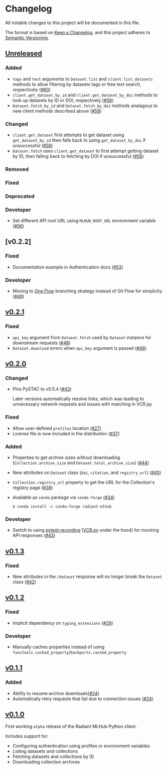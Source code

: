 # Changelog
All notable changes to this project will be documented in this file.

The format is based on [Keep a Changelog](https://keepachangelog.com/en/1.0.0/),
and this project adheres to [Semantic Versioning](https://semver.org/spec/v2.0.0.html).

## [Unreleased]

### Added

- `tags` and `text` arguments to `Dataset.list` and `client.list_datasets` methods to allow
  filtering by datasets tags or free text search, respectively ([#60](https://github.com/radiantearth/radiant-mlhub/pull/60))
- `client.get_dataset_by_id` and `client.get_dataset_by_doi` methods to look up datasets by ID or
  DOI, respectively ([#58](https://github.com/radiantearth/radiant-mlhub/pull/58))
- `Dataset.fetch_by_id` and `Dataset.fetch_by_doi` methods analagous to new client methods described
  above ([#58](https://github.com/radiantearth/radiant-mlhub/pull/58))

### Changed

- `client.get_dataset` first attempts to get dataset using `get_dataset_by_id` then falls back to
  using `get_dataset_by_doi` if unsuccessful
  ([#58](https://github.com/radiantearth/radiant-mlhub/pull/58))
- `Dataset.fetch` uses `client.get_dataset` to first attempt getting dataset by ID, then falling
  back to fetching by DOI if unsuccessful
  ([#58](https://github.com/radiantearth/radiant-mlhub/pull/58))

### Removed

### Fixed

### Deprecated

### Developer

- Set different API root URL using `MLHUB_ROOT_URL` environment variable ([#56](https://github.com/radiantearth/radiant-mlhub/pull/56))

## [v0.2.2]

### Fixed

- Documentation example in Authentication docs ([#53](https://github.com/radiantearth/radiant-mlhub/pull/53))

### Developer

- Moving to [One Flow](https://www.endoflineblog.com/oneflow-a-git-branching-model-and-workflow)
  branching strategy instead of Git Flow for simplicity
  ([#49](https://github.com/radiantearth/radiant-mlhub/issues/49))

## [v0.2.1]

### Fixed

* `api_key` argument from `Dataset.fetch` used by `Dataset` instance for downstream requests
  ([#48](https://github.com/radiantearth/radiant-mlhub/pull/48))
* `Dataset.download` errors when `api_key` argument is passed ([#48](https://github.com/radiantearth/radiant-mlhub/pull/48))

## [v0.2.0]

### Changed

* Pins PySTAC to v0.5.4 ([#43](https://github.com/radiantearth/radiant-mlhub/pull/43))

   Later versions automatically resolve links, which was leading to unnecessary network requests and
   issues with matching in VCR.py

### Fixed

* Allow user-defined `profiles` location ([#27](https://github.com/radiantearth/radiant-mlhub/issues/27))
* License file is now included in the distribution ([#37](https://github.com/radiantearth/radiant-mlhub/issues/37))

### Added

* Properties to get archive sizes without downloading (`Collection.archive_size` and
  `Dataset.total_archive_size`) ([#44](https://github.com/radiantearth/radiant-mlhub/pull/40))
* New attributes on `Dataset` class (`doi`, `citation`, and `registry_url`) ([#40](https://github.com/radiantearth/radiant-mlhub/pull/40))
* `Collection.registry_url` property to get the URL for the Collection's registry page ([#39](https://github.com/radiantearth/radiant-mlhub/pull/39))
* Available as `conda` package via `conda-forge` ([#34](https://github.com/radiantearth/radiant-mlhub/issues/29))

    ```console
    $ conda install -c conda-forge radiant-mlhub
    ```

### Developer

* Switch to using [pytest-recording](https://pypi.org/project/pytest-recording/) ([VCR.py] under the
  hood) for mocking API responses ([#43](https://github.com/radiantearth/radiant-mlhub/pull/43))

## [v0.1.3]

### Fixed

* New attributes in the `/dataset` response will no longer break the `Dataset` class
  ([#42](https://github.com/radiantearth/radiant-mlhub/pull/42))

## [v0.1.2]

### Fixed

* Implicit dependency on `typing_extensions` ([#29](https://github.com/radiantearth/radiant-mlhub/issues/29))

### Developer

* Manually caches properties instead of using `functools.cached_property`/`backports.cached_property`

## [v0.1.1]

### Added

* Ability to resume archive downloads([#24](https://github.com/radiantearth/radiant-mlhub/issues/24))
* Automatically retry requests that fail due to connection issues ([#24](https://github.com/radiantearth/radiant-mlhub/issues/24))

## [v0.1.0]

First working `alpha` release of the Radiant MLHub Python client. 

Includes support for:

* Configuring authentication using profiles or environment variables
* Listing datasets and collections
* Fetching datasets and collections by ID
* Downloading collection archives

[Unreleased]: <https://github.com/stac-utils/pystac/compare/v0.2.2...main>
[v0.2.1]: <https://github.com/stac-utils/pystac/compare/v0.2.0...0.2.1>
[v0.2.0]: <https://github.com/stac-utils/pystac/compare/v0.1.3...0.2.0>
[v0.1.3]: <https://github.com/stac-utils/pystac/compare/v0.1.2...0.1.3>
[v0.1.2]: <https://github.com/stac-utils/pystac/compare/v0.1.1...0.1.2>
[v0.1.1]: <https://github.com/stac-utils/pystac/compare/v0.1.0...0.1.1>
[v0.1.0]: <https://github.com/stac-utils/pystac/tree/v0.1.0>

[VCR.py]: https://vcrpy.readthedocs.io/en/latest/usage.html
